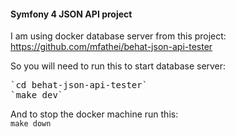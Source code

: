 #### Symfony 4 JSON API project

I am using docker database server from this project:
https://github.com/mfathei/behat-json-api-tester

So you will need to run this to start database server:
<pre>
`cd behat-json-api-tester`
`make dev`
</pre>
And to stop the docker machine run this:
<br>
`make down`
